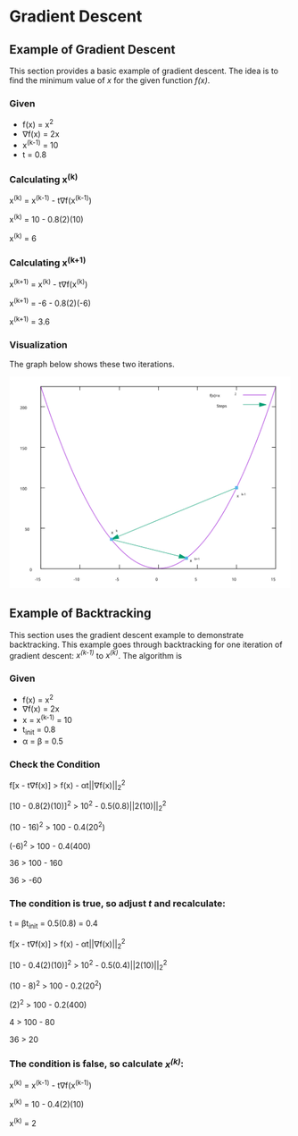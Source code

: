 # Gradient Descent

## Example of Gradient Descent
This section provides a basic example of gradient descent. The idea is to find the minimum value of
_x_ for the given function _f(x)_.

### Given
- f(x) = x<sup>2</sup>
- ∇f(x) = 2x
- x<sup>(k-1)</sup> = 10
- t = 0.8

### Calculating x<sup>(k)</sup>
x<sup>(k)</sup> = x<sup>(k-1)</sup> - t∇f(x<sup>(k-1)</sup>)

x<sup>(k)</sup> = 10 - 0.8(2)(10)

x<sup>(k)</sup> = 6

### Calculating x<sup>(k+1)</sup>
x<sup>(k+1)</sup> = x<sup>(k)</sup> - t∇f(x<sup>(k)</sup>)

x<sup>(k+1)</sup> = -6 - 0.8(2)(-6)

x<sup>(k+1)</sup> = 3.6

### Visualization
The graph below shows these two iterations.

![Gradient descent for f(x)=x^2](descent_example.svg)

## Example of Backtracking
This section uses the gradient descent example to demonstrate backtracking. This example goes
through backtracking for one iteration of gradient descent: _x<sup>(k-1)</sup>_ to
_x<sup>(k)</sup>_. The algorithm is

### Given
- f(x) = x<sup>2</sup>
- ∇f(x) = 2x
- x = x<sup>(k-1)</sup> = 10
- t<sub>init</sub> = 0.8
- α = β = 0.5

### Check the Condition
f[x - t∇f(x)] > f(x) - αt||∇f(x)||<sub>2</sub><sup>2</sup>

[10 - 0.8(2)(10)]<sup>2</sup> > 10<sup>2</sup> - 0.5(0.8)||2(10)||<sub>2</sub><sup>2</sup>

(10 - 16)<sup>2</sup> > 100 - 0.4(20<sup>2</sup>)

(-6)<sup>2</sup> > 100 - 0.4(400)

36 > 100 - 160

36 > -60

### The condition is true, so adjust _t_ and recalculate:

t = βt<sub>init</sub> = 0.5(0.8) = 0.4

f[x - t∇f(x)] > f(x) - αt||∇f(x)||<sub>2</sub><sup>2</sup>

[10 - 0.4(2)(10)]<sup>2</sup> > 10<sup>2</sup> - 0.5(0.4)||2(10)||<sub>2</sub><sup>2</sup>

(10 - 8)<sup>2</sup> > 100 - 0.2(20<sup>2</sup>)

(2)<sup>2</sup> > 100 - 0.2(400)

4 > 100 - 80

36 > 20

### The condition is false, so calculate _x<sup>(k)</sup>_:

x<sup>(k)</sup> = x<sup>(k-1)</sup> - t∇f(x<sup>(k-1)</sup>)

x<sup>(k)</sup> = 10 - 0.4(2)(10)

x<sup>(k)</sup> = 2

